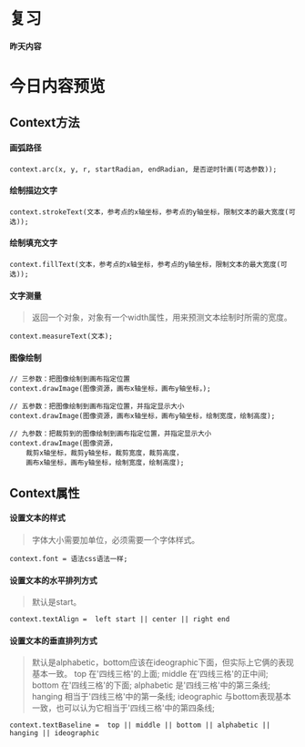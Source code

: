 # 复习

#### 昨天内容

# 今日内容预览

## Context方法

#### 画弧路径
```
context.arc(x, y, r, startRadian, endRadian, 是否逆时针画(可选参数));
```

#### 绘制描边文字
```
context.strokeText(文本，参考点的x轴坐标，参考点的y轴坐标，限制文本的最大宽度(可选));
```

#### 绘制填充文字
```
context.fillText(文本，参考点的x轴坐标，参考点的y轴坐标，限制文本的最大宽度(可选));
```

#### 文字测量
> 返回一个对象，对象有一个width属性，用来预测文本绘制时所需的宽度。
```
context.measureText(文本);
```

#### 图像绘制
```
// 三参数：把图像绘制到画布指定位置
context.drawImage(图像资源，画布x轴坐标，画布y轴坐标，);

// 五参数：把图像绘制到画布指定位置，并指定显示大小
context.drawImage(图像资源，画布x轴坐标，画布y轴坐标，绘制宽度，绘制高度);

// 九参数：把裁剪到的图像绘制到画布指定位置，并指定显示大小
context.drawImage(图像资源，
    裁剪x轴坐标，裁剪y轴坐标，裁剪宽度，裁剪高度，
    画布x轴坐标，画布y轴坐标，绘制宽度，绘制高度);
```

## Context属性

#### 设置文本的样式
> 字体大小需要加单位，必须需要一个字体样式。
```
context.font = 语法css语法一样;
```

#### 设置文本的水平排列方式
> 默认是start。
```
context.textAlign =  left start || center || right end
```

#### 设置文本的垂直排列方式
> 默认是alphabetic，bottom应该在ideographic下面，但实际上它俩的表现基本一致。
> top 在'四线三格'的上面;
> middle 在'四线三格'的正中间;
> bottom 在'四线三格'的下面;
> alphabetic 是'四线三格'中的第三条线;
> hanging 相当于'四线三格'中的第一条线;
> ideographic 与bottom表现基本一致，也可以认为它相当于'四线三格'中的第四条线;
```
context.textBaseline =  top || middle || bottom || alphabetic || hanging || ideographic
```

